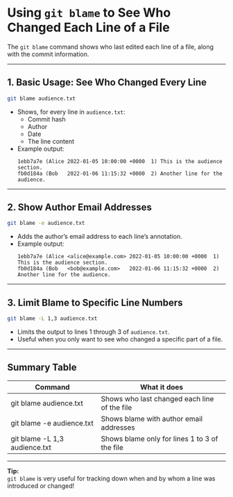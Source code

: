 # Using `git blame` to See Who Changed Each Line of a File

The `git blame` command shows who last edited each line of a file, along with the commit information.

---

## 1. Basic Usage: See Who Changed Every Line

```bash
git blame audience.txt
```

- Shows, for every line in `audience.txt`:
    - Commit hash
    - Author
    - Date
    - The line content
- Example output:
    ```
    1ebb7a7e (Alice 2022-01-05 10:00:00 +0000  1) This is the audience section.
    fb0d184a (Bob   2022-01-06 11:15:32 +0000  2) Another line for the audience.
    ```

---

## 2. Show Author Email Addresses

```bash
git blame -e audience.txt
```

- Adds the author’s email address to each line’s annotation.
- Example output:
    ```
    1ebb7a7e (Alice <alice@example.com> 2022-01-05 10:00:00 +0000  1) This is the audience section.
    fb0d184a (Bob   <bob@example.com>   2022-01-06 11:15:32 +0000  2) Another line for the audience.
    ```

---

## 3. Limit Blame to Specific Line Numbers

```bash
git blame -L 1,3 audience.txt
```

- Limits the output to lines 1 through 3 of `audience.txt`.
- Useful when you only want to see who changed a specific part of a file.

---

## Summary Table

| Command                       | What it does                                  |
|-------------------------------|-----------------------------------------------|
| git blame audience.txt        | Shows who last changed each line of the file  |
| git blame -e audience.txt     | Shows blame with author email addresses       |
| git blame -L 1,3 audience.txt | Shows blame only for lines 1 to 3 of the file |

---

**Tip:**  
`git blame` is very useful for tracking down when and by whom a line was introduced or changed!